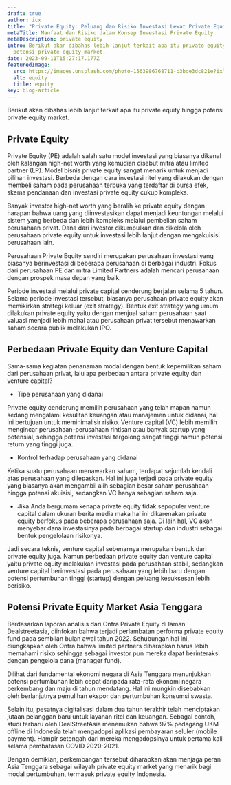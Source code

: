 ```yaml
---
draft: true
author: icx
title: "Private Equity: Peluang dan Risiko Investasi Lewat Private Equity"
metaTitle: Manfaat dan Risiko dalam Konsep Investasi Private Equity
metaDescription: private equity
intro: Berikut akan dibahas lebih lanjut terkait apa itu private equity hingga
  potensi private equity market.
date: 2023-09-11T15:27:17.177Z
featuredImage:
  src: https://images.unsplash.com/photo-1563986768711-b3bde3dc821e?ixlib=rb-4.0.3&ixid=M3wxMjA3fDB8MHxwaG90by1wYWdlfHx8fGVufDB8fHx8fA%3D%3D&auto=format&fit=crop&w=868&q=80
  alt: equity
  title: equity
key: blog-article
---
```

<!--StartFragment-->

Berikut akan dibahas lebih lanjut terkait apa itu private equity hingga potensi private equity market.

## Private Equity 

Private Equity (PE) adalah salah satu model investasi yang biasanya dikenal oleh kalangan high-net worth yang kemudian disebut mitra atau limited partner (LP). Model bisnis private equity sangat menarik untuk menjadi pilihan investasi. Berbeda dengan cara investasi ritel yang dilakukan dengan membeli saham pada perusahaan terbuka yang terdaftar di bursa efek, skema pendanaan dan investasi private equity cukup kompleks. 

Banyak investor high-net worth yang beralih ke private equity dengan harapan bahwa uang yang diinvestasikan dapat menjadi keuntungan melalui sistem yang berbeda dan lebih kompleks melalui pembelian saham perusahaan privat. Dana dari investor dikumpulkan dan dikelola oleh perusahaan private equity untuk investasi lebih lanjut dengan mengakuisisi perusahaan lain. 

Perusahaan Private Equity sendiri merupakan perusahaan investasi yang biasanya berinvestasi di beberapa perusahaan di berbagai industri. Fokus dari perusahaan PE dan mitra Limited Partners adalah mencari perusahaan dengan prospek masa depan yang baik. 

Periode investasi melalui private capital cenderung berjalan selama 5 tahun. Selama periode investasi tersebut, biasanya perusahaan private equity akan memikirkan strategi keluar (exit strategy). Bentuk exit strategy yang umum dilakukan private equity yaitu dengan menjual saham perusahaan saat valuasi menjadi lebih mahal atau perusahaan privat tersebut menawarkan saham secara publik melakukan IPO.

## Perbedaan Private Equity dan Venture Capital

Sama-sama kegiatan penanaman modal dengan bentuk kepemilikan saham dari perusahaan privat, lalu apa perbedaan antara private equity dan venture capital?

* Tipe perusahaan yang didanai

Private equity cenderung memilih perusahaan yang telah mapan namun sedang mengalami kesulitan keuangan atau manajemen untuk didanai, hal ini bertujuan untuk meminimalisir risiko. Venture capital (VC) lebih memilih mengincar perusahaan-perusahaan rintisan atau banyak startup yang potensial, sehingga potensi investasi tergolong sangat tinggi namun potensi return yang tinggi juga.

* Kontrol terhadap perusahaan yang didanai

Ketika suatu perusahaan menawarkan saham, terdapat sejumlah kendali atas perusahaan yang dilepaskan. Hal ini juga terjadi pada private equity yang biasanya akan mengambil alih sebagian besar saham perusahaan hingga potensi akuisisi, sedangkan VC hanya sebagian saham saja. 

* Jika Anda bergumam kenapa private equity tidak sepopuler venture capital dalam ukuran berita media maka hal ini dikarenakan private equity berfokus pada beberapa perusahaan saja. Di lain hal, VC akan menyebar dana investasinya pada berbagai startup dan industri sebagai bentuk pengelolaan risikonya. 

Jadi secara teknis, venture capital sebenarnya merupakan bentuk dari private equity juga. Namun perbedaan private equity dan venture capital yaitu private equity melakukan investasi pada perusahaan stabil, sedangkan venture capital berinvestasi pada perusahaan yang lebih baru dengan potensi pertumbuhan tinggi (startup) dengan peluang kesuksesan lebih berisiko.

## Potensi Private Equity Market Asia Tenggara

Berdasarkan laporan analisis dari Ontra Private Equity di laman Dealstreetasia, diinfokan bahwa terjadi perlambatan performa private equity fund pada sembilan bulan awal tahun 2022. Sehubungan hal ini, diungkapkan oleh Ontra bahwa limited partners diharapkan harus lebih memahami risiko sehingga sebagai investor pun mereka dapat berinteraksi dengan pengelola dana (manager fund). 

Dilihat dari fundamental ekonomi negara di Asia Tenggara menunjukkan potensi pertumbuhan lebih cepat daripada rata-rata ekonomi negara berkembang dan maju di tahun mendatang. Hal ini mungkin disebabkan oleh berlanjutnya pemulihan ekspor dan pertumbuhan konsumsi swasta.

Selain itu, pesatnya digitalisasi dalam dua tahun terakhir telah menciptakan jutaan pelanggan baru untuk layanan ritel dan keuangan. Sebagai contoh, studi terbaru oleh DealStreetAsia menemukan bahwa 97% pedagang UKM offline di Indonesia telah mengadopsi aplikasi pembayaran seluler (mobile payment). Hampir setengah dari mereka mengadopsinya untuk pertama kali selama pembatasan COVID 2020-2021.

Dengan demikian, perkembangan tersebut diharapkan akan menjaga peran Asia Tenggara sebagai wilayah private equity market yang menarik bagi modal pertumbuhan, termasuk private equity Indonesia. 



<!--EndFragment-->